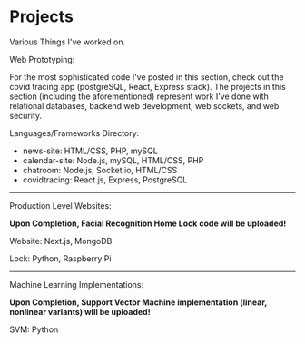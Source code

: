 # Projects
Various Things I've worked on. 

Web Prototyping:

For the most sophisticated code I've posted in this section, check out the covid tracing app (postgreSQL, React, Express stack). The projects in this section (including the aforementioned) represent work I've done with relational databases, backend web development, web sockets, and web security.

  Languages/Frameworks Directory: 
  * news-site: HTML/CSS, PHP, mySQL
  * calendar-site: Node.js, mySQL, HTML/CSS, PHP
  * chatroom: Node.js, Socket.io, HTML/CSS
  * covidtracing: React.js, Express, PostgreSQL

-------------------------------------------------------------------------------
  
Production Level Websites:
  
  **Upon Completion, Facial Recognition Home Lock code will be uploaded!**
  
  Website: Next.js, MongoDB
  
  Lock: Python, Raspberry Pi
  
-------------------------------------------------------------------------------
  
Machine Learning Implementations:

  **Upon Completion, Support Vector Machine implementation (linear, nonlinear variants) will be uploaded!**
  
  SVM: Python
